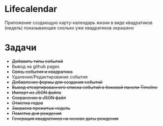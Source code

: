# Lifecalendar

Приложение создающую карту-календарь жизни в виде квадратиков (недель)
показывающее сколько уже квадратиков окрашено


# Задачи
- ~~Добавить типы событий~~
- Вывод на github pages
- ~~Связь события и квадратика~~
- Удаление/Редактирование события
- ~~Добавление формы для создания событий~~
- ~~Вывод отсортированного списка событий в боковой панели Timeline~~
- ~~Импорт из JSON файла~~
- ~~Сохранение в JSON файл~~
- ~~Отметка годов~~
- ~~Закраска прожитых недель~~
- ~~Пометка дня рождения~~
- ~~Генерация квадратиков на основе даты рождения~~
